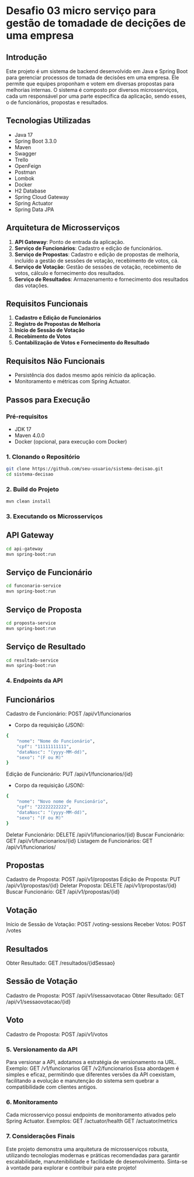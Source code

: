 # Desafio 03 micro serviço para gestão de tomadade de decições de uma empresa

## Introdução
Este projeto é um sistema de backend desenvolvido em Java e Spring Boot para gerenciar processos de tomada de decisões em uma empresa. Ele permite que equipes proponham e votem em diversas propostas para melhorias internas. O sistema é composto por diversos microsserviços, cada um responsável por uma parte específica da aplicação, sendo esses, o de funcionários, propostas e resultados.

## Tecnologias Utilizadas
- Java 17
- Spring Boot 3.3.0
- Maven
- Swagger
- Trello
- OpenFeign
- Postman
- Lombok
- Docker
- H2 Database
- Spring Cloud Gateway
- Spring Actuator
- Spring Data JPA

## Arquitetura de Microsserviços
1. **API Gateway**: Ponto de entrada da aplicação.
2. **Serviço de Funcionários**: Cadastro e edição de funcionários.
3. **Serviço de Propostas**: Cadastro e edição de propostas de melhoria, incluído a gestão de sessões de votação, recebimento de votos, cá.
4. **Serviço de Votação**: Gestão de sessões de votação, recebimento de votos, cálculo e fornecimento dos resultados.
5. **Serviço de Resultados**: Armazenamento e fornecimento dos resultados das votações.

## Requisitos Funcionais
1. **Cadastro e Edição de Funcionários**
2. **Registro de Propostas de Melhoria**
3. **Início de Sessão de Votação**
4. **Recebimento de Votos**
5. **Contabilização de Votos e Fornecimento do Resultado**

## Requisitos Não Funcionais
- Persistência dos dados mesmo após reinício da aplicação.
- Monitoramento e métricas com Spring Actuator.

## Passos para Execução

### Pré-requisitos
- JDK 17
- Maven 4.0.0
- Docker (opcional, para execução com Docker)

### 1. Clonando o Repositório
```bash
git clone https://github.com/seu-usuario/sistema-decisao.git
cd sistema-decisao
```

### 2. Build do Projeto
```bash
mvn clean install
```

### 3. Executando os Microsserviços
## API Gateway
```bash
cd api-gateway
mvn spring-boot:run
```
## Serviço de Funcionário
```bash
cd funconario-service
mvn spring-boot:run
```
## Serviço de Proposta
```bash
cd proposta-service
mvn spring-boot:run
```
## Serviço de Resultado
```bash
cd resultado-service
mvn spring-boot:run
```

### 4. Endpoints da API
## Funcionários
Cadastro de Funcionário: POST /api/v1/funcionarios
- Corpo da requisição (JSON):
```bash
{
    "nome": "Nome do Funcionário",
    "cpf": "11111111111",
    "dataNasc": "(yyyy-MM-dd)",
    "sexo": "(F ou M)" 
}
```
Edição de Funcionário: PUT /api/v1/funcionarios/{id}
- Corpo da requisição (JSON):
```bash
{
    "nome": "Novo nome de Funcionário",
    "cpf": "22222222222",
    "dataNasc": "(yyyy-MM-dd)",
    "sexo": "(F ou M)" 
}
```
Deletar Funcionário: DELETE /api/v1/funcionarios/{id}
Buscar Funcionário: GET /api/v1/funcionarios/{id}
Listagem de Funcionários: GET /api/v1/funcionarios/
## Propostas
Cadastro de Proposta: POST /api/v1/propostas
Edição de Proposta: PUT /api/v1/propostas/{id}
Deletar Proposta: DELETE /api/v1/propostas/{id}
Buscar Funcionário: GET /api/v1/propostas/{id}
## Votação
Início de Sessão de Votação: POST /voting-sessions
Receber Votos: POST /votes
## Resultados
Obter Resultado: GET /resultados/{idSessao}
## Sessão de Votação
Cadastro de Proposta: POST /api/v1/sessaovotacao
Obter Resultado: GET /api/v1/sessaovotacao/{id}
## Voto
Cadastro de Proposta: POST /api/v1/votos


### 5. Versionamento da API
Para versionar a API, adotamos a estratégia de versionamento na URL. Exemplo:
GET /v1/funcionarios
GET /v2/funcionarios
Essa abordagem é simples e eficaz, permitindo que diferentes versões da API coexistam, facilitando a evolução e manutenção do sistema sem quebrar a compatibilidade com clientes antigos.

### 6. Monitoramento
Cada microsserviço possui endpoints de monitoramento ativados pelo Spring Actuator. Exemplos:
GET /actuator/health
GET /actuator/metrics

### 7. Considerações Finais
Este projeto demonstra uma arquitetura de microsserviços robusta, utilizando tecnologias modernas e práticas recomendadas para garantir escalabilidade, manutenibilidade e facilidade de desenvolvimento. Sinta-se à vontade para explorar e contribuir para este projeto!

